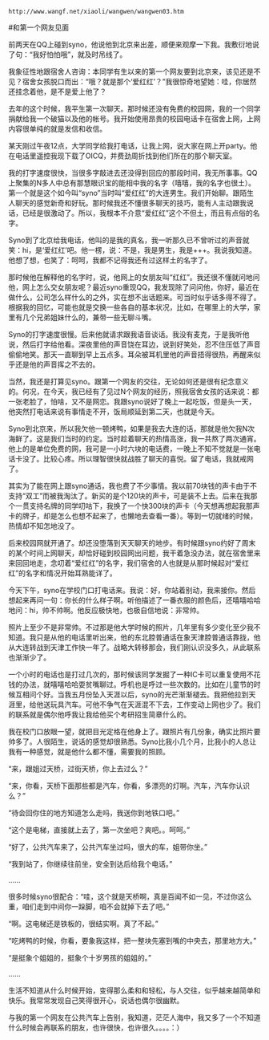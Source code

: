 `http://www.wangf.net/xiaoli/wangwen/wangwen03.htm`

#和第一个网友见面

前两天在QQ上碰到syno，他说他到北京来出差，顺便来观摩一下我。我敷衍地说了句：“我好怕怕哦”，就及时吊线了。

我象征性地跟宿舍人咨询：本同学有生以来的第一个网友要到北京来，该见还是不见？宿舍女孩脱口而出：“哦？就是那个‘爱红红’？”我很惊奇地望她：哇，你居然还挂念着他，是不是爱上他了？

去年的这个时候，我平生第一次聊天。那时候还没有免费的校园网，我的一个同学捐献给我一个破猫以及他的帐号。我开始使用昂贵的校园电话卡在宿舍上网，上网内容很单纯的就是发信和收信。

某天刚过午夜12点，大学同学给我打电话，让我上网，说大家在网上开party。他在电话里遥控我现下载了OICQ，并费劲周折找到他们所在的那个聊天室。

我的打字速度很快，当很多字敲进去还没得到回应的那段时间，我无所事事。QQ上聚集的N多人中总有那慧眼识宝的能相中我的名字（嘻嘻，我的名字也很土）。第一个就是这个如今叫“syno”当时叫“爱红红”的大连男生。我们开始聊。跟陌生人聊天的感觉新奇和好玩。那时候我还不懂很多聊天的技巧，能有人主动跟我说话，已经是很激动了。所以，我根本不介意“爱红红”这个不但土，而且有点俗的名字。



Syno到了北京给我电话，他叫的是我的真名，我一听那久已不曾听过的声音就笑：hi，是‘爱红红’吧。他一楞，说：不是，我是男生，我是+++。我说我知道。他想了想，也笑了：呵呵，我都不记得我还有过这样土的名字了。

那时候他在解释他的名字时，说，他网上的女朋友叫“红红”。我还很不懂就问地问他，网上怎么交女朋友呢？最近syno重现QQ，我发现除了问问他，你好，最近在做什么，公司怎么样什么的之外，实在想不出话题来。可当时似乎话多得不得了。根据我的回忆，可能也就是交换一些各自的基本状况，比如，在哪里上的大学，家里有几个兄弟姐妹什么的，兼带一些无聊斗嘴。

Syno的打字速度很慢。后来他就请求跟我语音谈话。我没有麦克，于是我听他说，然后打字给他看。深夜里他的声音饶在耳边，说到好笑处，忍不住压低了声音偷偷地笑。那天一直聊到早上五点多。耳朵被耳机里他的声音捂得很热，再醒来似乎还是他的声音挥之不去的。



当然，我还是打算见syno。跟第一个网友的交往，无论如何还是很有纪念意义的。何况，在今天，我已经有了见过N个网友的经历，照我宿舍女孩的话来说：都一张老脸了，怕啥，又不是网恋。我跟syno说好了晚上一起吃饭，但是头一天，他突然打电话来说有事情走不开，饭局顺延到第二天，也就是今天。

Syno到北京来，所以我欠他一顿烤鸭，如果是我去大连的话，那就是他欠我N次海鲜了。这是我们当时的约定。当时趁着聊天的热情高涨，我一共熬了两次通宵。他上的是单位免费的网，我可是一小时六块的电话费，一晚上不知不觉就是一张电话卡没了。比较心疼。所以理智很快就战胜了聊天的喜悦。留了电话，我就戒网了。

其实为了能在网上跟syno通话，我也费了不少事情。我以前70块钱的声卡由于不支持“双工”而被我淘汰了。新买的是个120块的声卡，可是装不上去。后来在我那个一贯支持名牌的同学叨咕下，我换了一个快300块的声卡（今天想再想起我那声卡的牌子，却是怎么也想不起来了，也懒地去查看一番）。等到一切就绪的时候，热情却不知怎地没了。

后来校园网就开通了。却还没堕落到天天聊天的地步。有时候跟syno约好了周末的某个时间上网聊天，却恰好碰到校园网出问题，我干着急没办法，就在宿舍里来来回回地走，念叨着“爱红红”的名字，我们宿舍的人也就是从那时候起对“爱红红”的名字和情况开始耳熟能详了。



今天下午，syno在学校门口打电话来。我说：好，你站着别动，我来接你。然后想起来再问一句：你长的什么样子啊。听他描述了一番衣服的颜色后，还嘻嘻哈哈地问：hi，帅不帅啊。他反应极快地，也极自信地说：非常帅。

照片上至少不是非常帅。不过那是他大学时候的照片，几年里有多少变化至少我不知道。我只是从他的电话里听出来，他的东北腔普通话在象天津腔普通话靠拢，他从大连转战到天津工作快一年了。战略大转移那会，我们刚认识没多久，从此联系也渐渐少了。

一个小时的电话也是打过几次的，那时候该同学发掘了一种IC卡可以重复使用不花钱的办法，就嘻嘻哈哈耍贫嘴聊过。呼机也是呼过一些次数的。比如在儿童节的时候互相问个好。当我五月份坠入天涯以后，syno的光芒渐渐褪去。我把他拉到天涯里，给他送玩具汽车。可他不争气在天涯混不下去，工作变动上网也少了。我们的联系就是偶尔他呼我让我给他买个考研招生简章什么的。

我在校门口放眼一望，就把目光定格在他身上了。跟照片有几份象，确实比照片要帅多了。人很陌生，说话的感觉却很熟悉。Syno比我小几个月，比我小的人总让我有一种感觉，就是他什么都不懂，需要我的照顾。

“来，跟姐过天桥，过街天桥，你上去过么？”

“来，你看，天桥下面那些都是汽车，你看，多漂亮的灯啊。汽车，汽车你认识么？”

“待会回你住的地方知道怎么走吗，我送你到地铁口吧。”

“这个是电梯，直接就上去了，第一次坐吧？爽吧。。呵呵。”

“好了，公共汽车来了，公共汽车坐过吗，很大的车，姐带你坐。”

“我到站了，你继续往前坐，安全到达后给我个电话。”

……

很多时候syno很配合：“哇，这个就是天桥啊，真是百闻不如一见，不过你这么重，咱们走到中间你一跺脚，咱不会就掉下去了吧。”

“啊。这电梯还是铁板的，很结实啊。真了不起。”

“吃烤鸭的时候，你看，要象我这样，把一整块先塞到嘴的中央去，那里地方大。”

“是挺象个姐姐的，挺象个十岁男孩的姐姐的。”

……

生活不知道从什么时候开始，变得那么柔和和轻松，与人交往，似乎越来越简单和快乐。我常常发现自己笑得很开心，说话也偶尔很幽默。

与我的第一个网友在公共汽车上告别，我知道，茫茫人海中，我又多了一个不知道什么时候会再联系的朋友，也许很快，也许很久。。。。：）
